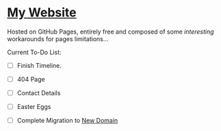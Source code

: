 # [My Website](https://stcoops.github.io/site/)
Hosted on GitHub Pages, entirely free and composed of some *interesting* workarounds for pages limitations...

Current To-Do List:
- [ ] Finish Timeline.
- [ ] 404 Page
- [ ] Contact Details
- [ ] Easter Eggs
- [ ] Complete Migration to [New Domain](https://stcoops.com)


